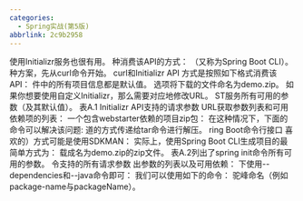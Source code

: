 ```yaml
---
categories:
  - Spring实战(第5版)
abbrlink: 2c9b2958
---
```

使用Initializr服务也很有用。
种消费该API的方式：
（又称为Spring Boot CLI）。
种方案，先从curl命令开始。
curl和Initializr API
方式是按照如下格式消费该API：
件中的所有项目信息都是默认值。
选项将下载的文件命名为demo.zip。
如果你想要使用自定义Initializr，那么需要对应地修改URL。
ST服务所有可用的参数（及其默认值）。
表A.1 Initializr API支持的请求参数
URL获取参数列表和可用依赖项的列表：
一个包含webstarter依赖的项目zip包：
在这种情况下，下面的命令可以解决该问题:
道的方式传递给tar命令进行解压。
ring Boot命令行接口
喜欢的）方式可能是使用SDKMAN：
实际上，使用Spring Boot CLI生成项目的最简单方式为：
载成名为demo.zip的zip文件。
表A.2列出了spring init命令所有可用的参数。
令支持的所有请求参数
出参数的列表以及可用依赖：
下使用--dependencies和--java命令即可：
我们可以使用如下的命令：
驼峰命名（例如package-name与packageName）。